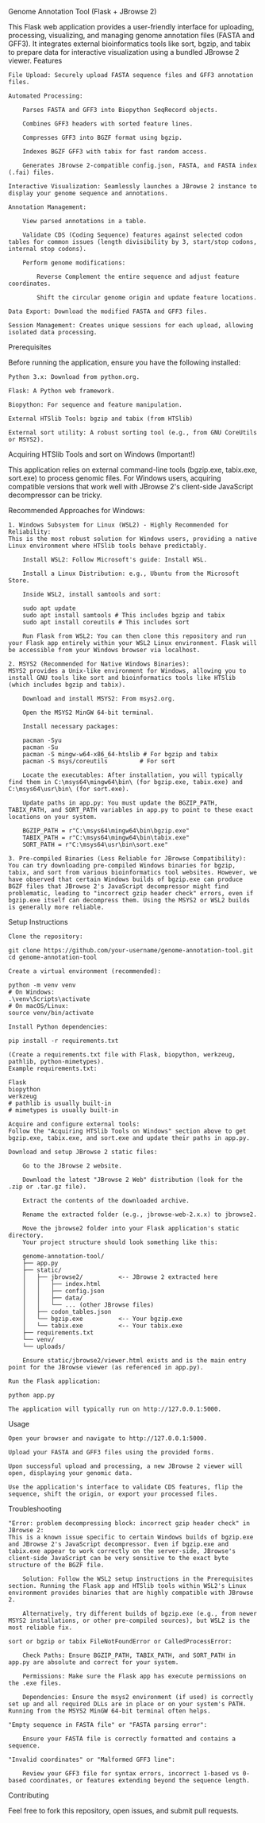 Genome Annotation Tool (Flask + JBrowse 2)

This Flask web application provides a user-friendly interface for uploading, processing, visualizing, and managing genome annotation files (FASTA and GFF3). It integrates external bioinformatics tools like sort, bgzip, and tabix to prepare data for interactive visualization using a bundled JBrowse 2 viewer.
Features

    File Upload: Securely upload FASTA sequence files and GFF3 annotation files.

    Automated Processing:

        Parses FASTA and GFF3 into Biopython SeqRecord objects.

        Combines GFF3 headers with sorted feature lines.

        Compresses GFF3 into BGZF format using bgzip.

        Indexes BGZF GFF3 with tabix for fast random access.

        Generates JBrowse 2-compatible config.json, FASTA, and FASTA index (.fai) files.

    Interactive Visualization: Seamlessly launches a JBrowse 2 instance to display your genome sequence and annotations.

    Annotation Management:

        View parsed annotations in a table.

        Validate CDS (Coding Sequence) features against selected codon tables for common issues (length divisibility by 3, start/stop codons, internal stop codons).

        Perform genome modifications:

            Reverse Complement the entire sequence and adjust feature coordinates.

            Shift the circular genome origin and update feature locations.

    Data Export: Download the modified FASTA and GFF3 files.

    Session Management: Creates unique sessions for each upload, allowing isolated data processing.

Prerequisites

Before running the application, ensure you have the following installed:

    Python 3.x: Download from python.org.

    Flask: A Python web framework.

    Biopython: For sequence and feature manipulation.

    External HTSlib Tools: bgzip and tabix (from HTSlib)

    External sort utility: A robust sorting tool (e.g., from GNU CoreUtils or MSYS2).

Acquiring HTSlib Tools and sort on Windows (Important!)

This application relies on external command-line tools (bgzip.exe, tabix.exe, sort.exe) to process genomic files. For Windows users, acquiring compatible versions that work well with JBrowse 2's client-side JavaScript decompressor can be tricky.

Recommended Approaches for Windows:

    1. Windows Subsystem for Linux (WSL2) - Highly Recommended for Reliability:
    This is the most robust solution for Windows users, providing a native Linux environment where HTSlib tools behave predictably.

        Install WSL2: Follow Microsoft's guide: Install WSL.

        Install a Linux Distribution: e.g., Ubuntu from the Microsoft Store.

        Inside WSL2, install samtools and sort:

        sudo apt update
        sudo apt install samtools # This includes bgzip and tabix
        sudo apt install coreutils # This includes sort

        Run Flask from WSL2: You can then clone this repository and run your Flask app entirely within your WSL2 Linux environment. Flask will be accessible from your Windows browser via localhost.

    2. MSYS2 (Recommended for Native Windows Binaries):
    MSYS2 provides a Unix-like environment for Windows, allowing you to install GNU tools like sort and bioinformatics tools like HTSlib (which includes bgzip and tabix).

        Download and install MSYS2: From msys2.org.

        Open the MSYS2 MinGW 64-bit terminal.

        Install necessary packages:

        pacman -Syu
        pacman -Su
        pacman -S mingw-w64-x86_64-htslib # For bgzip and tabix
        pacman -S msys/coreutils         # For sort

        Locate the executables: After installation, you will typically find them in C:\msys64\mingw64\bin\ (for bgzip.exe, tabix.exe) and C:\msys64\usr\bin\ (for sort.exe).

        Update paths in app.py: You must update the BGZIP_PATH, TABIX_PATH, and SORT_PATH variables in app.py to point to these exact locations on your system.

        BGZIP_PATH = r"C:\msys64\mingw64\bin\bgzip.exe"
        TABIX_PATH = r"C:\msys64\mingw64\bin\tabix.exe"
        SORT_PATH = r"C:\msys64\usr\bin\sort.exe"

    3. Pre-compiled Binaries (Less Reliable for JBrowse Compatibility):
    You can try downloading pre-compiled Windows binaries for bgzip, tabix, and sort from various bioinformatics tool websites. However, we have observed that certain Windows builds of bgzip.exe can produce BGZF files that JBrowse 2's JavaScript decompressor might find problematic, leading to "incorrect gzip header check" errors, even if bgzip.exe itself can decompress them. Using the MSYS2 or WSL2 builds is generally more reliable.

Setup Instructions

    Clone the repository:

    git clone https://github.com/your-username/genome-annotation-tool.git
    cd genome-annotation-tool

    Create a virtual environment (recommended):

    python -m venv venv
    # On Windows:
    .\venv\Scripts\activate
    # On macOS/Linux:
    source venv/bin/activate

    Install Python dependencies:

    pip install -r requirements.txt

    (Create a requirements.txt file with Flask, biopython, werkzeug, pathlib, python-mimetypes).
    Example requirements.txt:

    Flask
    biopython
    werkzeug
    # pathlib is usually built-in
    # mimetypes is usually built-in

    Acquire and configure external tools:
    Follow the "Acquiring HTSlib Tools on Windows" section above to get bgzip.exe, tabix.exe, and sort.exe and update their paths in app.py.

    Download and setup JBrowse 2 static files:

        Go to the JBrowse 2 website.

        Download the latest "JBrowse 2 Web" distribution (look for the .zip or .tar.gz file).

        Extract the contents of the downloaded archive.

        Rename the extracted folder (e.g., jbrowse-web-2.x.x) to jbrowse2.

        Move the jbrowse2 folder into your Flask application's static directory.
        Your project structure should look something like this:

        genome-annotation-tool/
        ├── app.py
        ├── static/
        │   ├── jbrowse2/          <-- JBrowse 2 extracted here
        │   │   ├── index.html
        │   │   ├── config.json
        │   │   ├── data/
        │   │   └── ... (other JBrowse files)
        │   ├── codon_tables.json
        │   └── bgzip.exe          <-- Your bgzip.exe
        │   └── tabix.exe          <-- Your tabix.exe
        ├── requirements.txt
        └── venv/
        └── uploads/

        Ensure static/jbrowse2/viewer.html exists and is the main entry point for the JBrowse viewer (as referenced in app.py).

    Run the Flask application:

    python app.py

    The application will typically run on http://127.0.0.1:5000.

Usage

    Open your browser and navigate to http://127.0.0.1:5000.

    Upload your FASTA and GFF3 files using the provided forms.

    Upon successful upload and processing, a new JBrowse 2 viewer will open, displaying your genomic data.

    Use the application's interface to validate CDS features, flip the sequence, shift the origin, or export your processed files.

Troubleshooting

    "Error: problem decompressing block: incorrect gzip header check" in JBrowse 2:
    This is a known issue specific to certain Windows builds of bgzip.exe and JBrowse 2's JavaScript decompressor. Even if bgzip.exe and tabix.exe appear to work correctly on the server-side, JBrowse's client-side JavaScript can be very sensitive to the exact byte structure of the BGZF file.

        Solution: Follow the WSL2 setup instructions in the Prerequisites section. Running the Flask app and HTSlib tools within WSL2's Linux environment provides binaries that are highly compatible with JBrowse 2.

        Alternatively, try different builds of bgzip.exe (e.g., from newer MSYS2 installations, or other pre-compiled sources), but WSL2 is the most reliable fix.

    sort or bgzip or tabix FileNotFoundError or CalledProcessError:

        Check Paths: Ensure BGZIP_PATH, TABIX_PATH, and SORT_PATH in app.py are absolute and correct for your system.

        Permissions: Make sure the Flask app has execute permissions on the .exe files.

        Dependencies: Ensure the msys2 environment (if used) is correctly set up and all required DLLs are in place or on your system's PATH. Running from the MSYS2 MinGW 64-bit terminal often helps.

    "Empty sequence in FASTA file" or "FASTA parsing error":

        Ensure your FASTA file is correctly formatted and contains a sequence.

    "Invalid coordinates" or "Malformed GFF3 line":

        Review your GFF3 file for syntax errors, incorrect 1-based vs 0-based coordinates, or features extending beyond the sequence length.

Contributing

Feel free to fork this repository, open issues, and submit pull requests.
